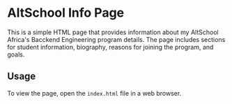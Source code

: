 # AltSchool Info Page

This is a simple HTML page that provides information about my AltSchool Africa's Bacckend Engineering program details. The page includes sections for student information, biography, reasons for joining the program, and goals.

## Usage

To view the page, open the `index.html` file in a web browser.
